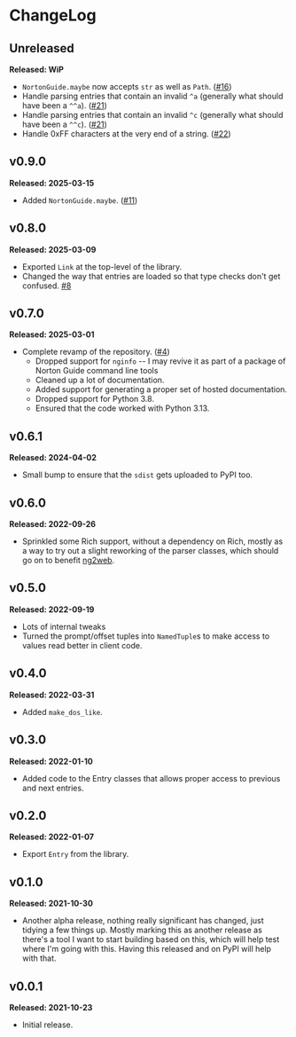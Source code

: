 # ChangeLog

## Unreleased

**Released: WiP**

- `NortonGuide.maybe` now accepts `str` as well as `Path`.
  ([#16](https://github.com/davep/ngdb.py/pull/16))
- Handle parsing entries that contain an invalid `^a` (generally what should
  have been a `^^a`). ([#21](https://github.com/davep/ngdb.py/pull/21))
- Handle parsing entries that contain an invalid `^c` (generally what should
  have been a `^^c`). ([#21](https://github.com/davep/ngdb.py/pull/21))
- Handle 0xFF characters at the very end of a string.
  ([#22](https://github.com/davep/ngdb.py/pull/22))

## v0.9.0

**Released: 2025-03-15**

- Added `NortonGuide.maybe`.
  ([#11](https://github.com/davep/ngdb.py/pull/11))

## v0.8.0

**Released: 2025-03-09**

- Exported `Link` at the top-level of the library.
- Changed the way that entries are loaded so that type checks don't get
  confused. [#8](https://github.com/davep/ngdb.py/issues/8)

## v0.7.0

**Released: 2025-03-01**

- Complete revamp of the repository.
  ([#4](https://github.com/davep/ngdb.py/pull/4))
  - Dropped support for `nginfo` -- I may revive it as part of a package of
    Norton Guide command line tools
  - Cleaned up a lot of documentation.
  - Added support for generating a proper set of hosted documentation.
  - Dropped support for Python 3.8.
  - Ensured that the code worked with Python 3.13.

## v0.6.1

**Released: 2024-04-02**

- Small bump to ensure that the `sdist` gets uploaded to PyPI too.

## v0.6.0

**Released: 2022-09-26**

- Sprinkled some Rich support, without a dependency on Rich, mostly as a way
  to try out a slight reworking of the parser classes, which should go on to
  benefit [ng2web](https://github.com/davep/ng2web).

## v0.5.0

**Released: 2022-09-19**

- Lots of internal tweaks
- Turned the prompt/offset tuples into `NamedTuple`s to make access to
  values read better in client code.

## v0.4.0

**Released: 2022-03-31**

- Added `make_dos_like`.

## v0.3.0

**Released: 2022-01-10**

- Added code to the Entry classes that allows proper access to previous and
  next entries.

## v0.2.0

**Released: 2022-01-07**

- Export `Entry` from the library.

## v0.1.0

**Released: 2021-10-30**

- Another alpha release, nothing really significant has changed, just
  tidying a few things up. Mostly marking this as another release as there's
  a tool I want to start building based on this, which will help test where
  I'm going with this. Having this released and on PyPI will help with that.

## v0.0.1

**Released: 2021-10-23**

- Initial release.

[//]: # (ChangeLog.md ends here)
